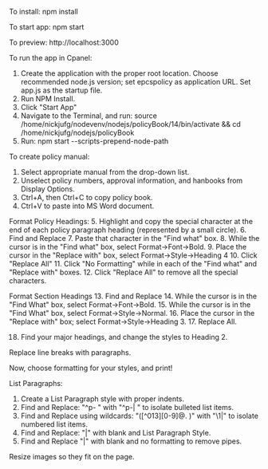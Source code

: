 To install:
npm install

To start app:
npm start

To preview:
http://localhost:3000

To run the app in Cpanel:
1. Create the application with the proper root location. Choose recommended node.js version; set epcspolicy as application URL. Set app.js as the startup file.
2. Run NPM Install.
3. Click "Start App"
4. Navigate to the Terminal, and run: source /home/nickjufg/nodevenv/nodejs/policyBook/14/bin/activate && cd /home/nickjufg/nodejs/policyBook
5. Run: npm start --scripts-prepend-node-path


To create policy manual:
1. Select appropriate manual from the drop-down list.
2. Unselect policy numbers, approval information, and hanbooks from Display Options.
3. Ctrl+A, then Ctrl+C to copy policy book.
4. Ctrl+V to paste into MS Word document.

Format Policy Headings:
5. Highlight and copy the special character at the end of each policy paragraph heading (represented by a small circle).
6. Find and Replace
7. Paste that character in the "Find what" box.
8. While the cursor is in the "Find what" box, select Format->Font->Bold.
9. Place the cursor in the "Replace with" box, select Format->Style->Heading 4
10. Click "Replace All"
11. Click "No Formatting" while in each of the "Find what" and "Replace with" boxes.
12. Click "Replace All" to remove all the special characters.


Format Section Headings
13. Find and Replace
14. While the cursor is in the "Find What" box, select Format->Font->Bold.
15. While the cursor is in the "Find What" box, select Format->Style->Normal.
16. Place the cursor in the "Replace with" box; select Format->Style->Heading 3.
17. Replace All.

18. Find your major headings, and change the styles to Heading 2.

Replace line breaks with paragraphs.

Now, choose formatting for your styles, and print!

List Paragraphs:
1. Create a List Paragraph style with proper indents.
2. Find and Replace: "^p- " with "^p-| " to isolate bulleted list items.
3. Find and Replace using wildcards: "([^013][0-9]@. )" with "\1|" to isolate numbered list items.
3. Find and Replace: "|" with blank and List Paragraph Style.
3. Find and Replace "|" with blank and no formatting to remove pipes. 

Resize images so they fit on the page.
